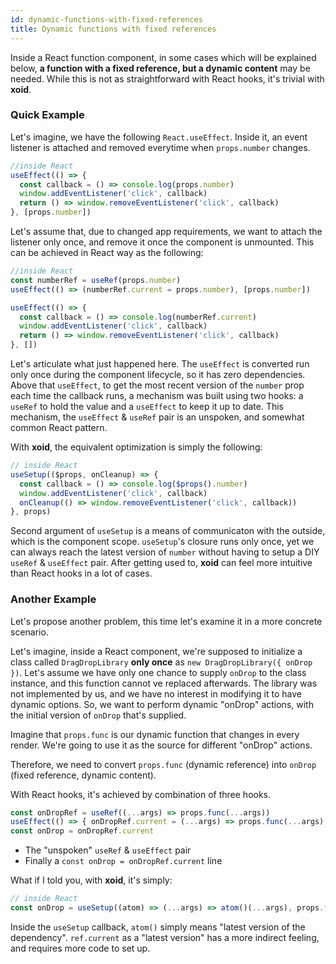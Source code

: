 ```yaml
---
id: dynamic-functions-with-fixed-references
title: Dynamic functions with fixed references
---
```


Inside a React function component, in some cases which will be explained below, **a function with a fixed reference, but a dynamic content** may be needed. While this is not as straightforward with React hooks, it's trivial with **xoid**.

### Quick Example

Let's imagine, we have the following `React.useEffect`. Inside it, an event listener is attached and removed everytime when `props.number` changes.

```js
//inside React
useEffect(() => {
  const callback = () => console.log(props.number)
  window.addEventListener('click', callback)
  return () => window.removeEventListener('click', callback)
}, [props.number])
```

Let's assume that, due to changed app requirements, we want to attach the listener only once, and remove it once the component is unmounted. This can be achieved in React way as the following:

```js
//inside React
const numberRef = useRef(props.number)
useEffect(() => (numberRef.current = props.number), [props.number])

useEffect(() => {
  const callback = () => console.log(numberRef.current)
  window.addEventListener('click', callback)
  return () => window.removeEventListener('click', callback)
}, [])
```

Let's articulate what just happened here. The `useEffect` is converted run only once during the component lifecycle, so it has zero dependencies. Above that `useEffect`, to get the most recent version of the `number` prop each time the callback runs, a mechanism was built using two hooks: a `useRef` to hold the value and a `useEffect` to keep it up to date. This mechanism, the `useEffect` & `useRef` pair is an unspoken, and somewhat common React pattern.

With **xoid**, the equivalent optimization is simply the following:

```js
// inside React
useSetup(($props, onCleanup) => {
  const callback = () => console.log($props().number)
  window.addEventListener('click', callback)
  onCleanup(() => window.removeEventListener('click', callback))
}, props)
```

Second argument of `useSetup` is a means of communicaton with the outside, which is the component scope. `useSetup`'s closure runs only once, yet we can always reach the latest version of `number` without having to setup a DIY `useRef` & `useEffect` pair. After getting used to, **xoid** can feel more intuitive than React hooks in a lot of cases.

### Another Example

Let's propose another problem, this time let's examine it in a more concrete scenario.

Let's imagine, inside a React component, we're supposed to initialize a class called `DragDropLibrary` **only once** as `new DragDropLibrary({ onDrop })`. Let's assume we have only one chance to supply `onDrop` to the class instance, and this function cannot ve replaced afterwards. The library was not implemented by us, and we have no interest in modifying it to have dynamic options. So, we want to perform dynamic "onDrop" actions, with the initial version of `onDrop` that's supplied.

Imagine that `props.func` is our dynamic function that changes in every render. We're going to use it as the source for different "onDrop" actions.

Therefore, we need to convert `props.func` (dynamic reference) into `onDrop` (fixed reference, dynamic content).

With React hooks, it's achieved by combination of three hooks. 
```js
const onDropRef = useRef((...args) => props.func(...args))
useEffect(() => { onDropRef.current = (...args) => props.func(...args) }, [props.func])
const onDrop = onDropRef.current 
```
- The "unspoken" `useRef` & `useEffect` pair
- Finally a `const onDrop = onDropRef.current` line

What if I told you, with **xoid**, it's simply:

```js
// inside React
const onDrop = useSetup((atom) => (...args) => atom()(...args), props.func)
```

Inside the `useSetup` callback, `atom()` simply means "latest version of the dependency". `ref.current` as a "latest version" has a more indirect feeling, and requires more code to set up.
